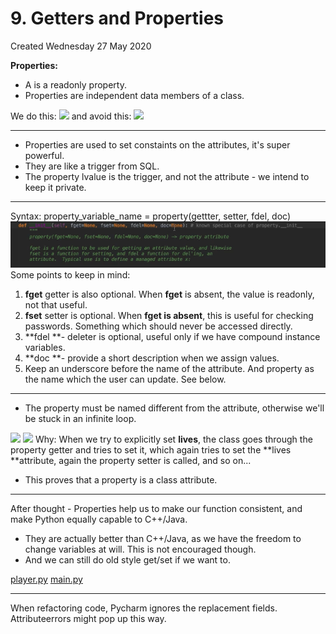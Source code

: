 # 9. Getters and Properties
Created Wednesday 27 May 2020

**Properties:**

* A is a readonly property.
* Properties are independent data members of a class.

We do this:
![](pasted_image%208.png)
and avoid this:
![](pasted_image001%203.png)

*****


* Properties are used to set constaints on the attributes, it's super powerful.
* They are like a trigger from SQL.
* The property lvalue is the trigger, and not the attribute - we intend to keep it private.


*****

Syntax: property_variable_name = property(gettter, setter, fdel, doc)
![](assets/pasted_image004.png)
Some points to keep in mind:

1. **fget** getter is also optional. When **fget** is absent, the value is readonly, not that useful. 
2. **fset** setter is optional.  When **fget is absent**, this is useful for checking passwords. Something which should never be accessed directly.
3. **fdel **- deleter is optional, useful only if we have compound instance variables.
4. **doc **- provide a short description when we assign values. 
5. Keep an underscore before the name of the attribute. And property as the name which the user can update. See below.


*****


* The property must be named different from the attribute, otherwise we'll be stuck in an infinite loop.

![](pasted_image003%201.png)
![](pasted_image002%202.png)
Why: When we try to explicitly set **lives**, the class goes through the property getter and tries to set it, which again tries to set the **lives **attribute, again the property setter is called, and so on...

* This proves that a property is a class attribute.


*****

After thought - Properties help us to make our function consistent, and make Python equally capable to C++/Java.

* They are actually better than C++/Java, as we have the freedom to change variables at will. This is not encouraged though.
* And we can still do old style get/set if we want to.


[player.py](player.py)
[main.py](home/4_resource_itineraries/1_Python_Masterclass_Tim_Buchalka/2._Learning_Python/B._Intermediate_-_classes,_modules/1._Object_Oriented_Programming/10._Challenge/challenge.py) 

*****

When refactoring code, Pycharm ignores the replacement fields. Attributeerrors might pop up this way.

